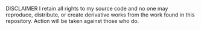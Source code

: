 DISCLAIMER I retain all rights to my source code and no one may reproduce, distribute, or create derivative works from the work found in this repository. Action will be taken against those who do.
